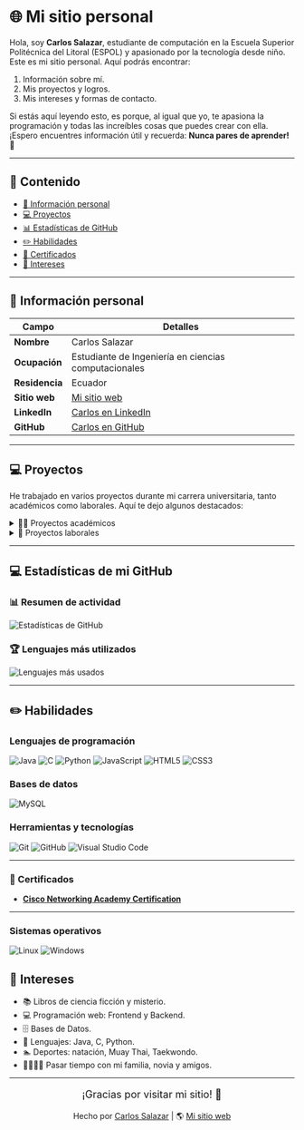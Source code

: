 # 🌐 Mi sitio personal

Hola, soy **Carlos Salazar**, estudiante de computación en la Escuela Superior Politécnica del Litoral (ESPOL) y apasionado por la tecnología desde niño. Este es mi sitio personal. Aquí podrás encontrar:

1. Información sobre mí.  
2. Mis proyectos y logros.  
3. Mis intereses y formas de contacto.  

Si estás aquí leyendo esto, es porque, al igual que yo, te apasiona la programación y todas las increíbles cosas que puedes crear con ella. ¡Espero encuentres información útil y recuerda: **Nunca pares de aprender!** 🚀  

---

## 📑 Contenido  
- [👤 Información personal](#-información-personal)  
- [💻 Proyectos](#-proyectos)
- [📊 Estadísticas de GitHub](#-estadísticas-de-mi-github) 
- [✏️ Habilidades](#%EF%B8%8F-habilidades)  
- [📜 Certificados](#-certificados)  
- [🎯 Intereses](#-intereses)  

---

## 👤 Información personal  

| **Campo**            | **Detalles**                  |
|-----------------------|-------------------------------|
| **Nombre**            | Carlos Salazar               |
| **Ocupación**         | Estudiante de Ingeniería en ciencias computacionales     |
| **Residencia**        | Ecuador                      |
| **Sitio web**         | [Mi sitio web](https://carlossv03.github.io/curriculum/)            |
| **LinkedIn**          | [Carlos en LinkedIn](https://ec.linkedin.com/in/carlos-adri%C3%A1n-salazar-valverde-5868a7221) |
| **GitHub**            | [Carlos en GitHub](https://github.com/Carlossv03) |

---

## 💻 Proyectos  

He trabajado en varios proyectos durante mi carrera universitaria, tanto académicos como laborales. Aquí te dejo algunos destacados:  

<details>
<summary>👨‍🎓 Proyectos académicos</summary>

- **Programación Orientada a Objetos:**  
  Desarrollo de aplicaciones en Java para gestionar inventarios.  

- **Estructura de Datos:**  
  Implementación de árboles binarios para análisis de datos.  

- **Base de Datos:**  
  Diseño e implementación de un sistema de registro para una biblioteca.  

- **Matemáticas Discretas:**  
  Desarrollo de un algoritmo de grafos para la optimización de rutas.

</details>

<details>
<summary>💼 Proyectos laborales</summary>

- **Aplicaciones laborales varias**  
  Desarrollo de aplicación para pc en java para una clínica, bases de datos para manejar transacciones bancarias, juegos y ¡mucho más!  

- **Aplicación web y movil para la fundación ASPYEcuador**  
  Desarrollo y mantenimiento de la aplicación web y movil para la fundación ASPYEcuador para la gestión de citas por parte de clientes y administrativos.  

</details>

---

## 💻 Estadísticas de mi GitHub

### 📊 Resumen de actividad
![Estadísticas de GitHub](https://github-readme-stats.vercel.app/api?username=Carlossv03&show_icons=true&theme=radical)

### 🏆 Lenguajes más utilizados
![Lenguajes más usados](https://github-readme-stats.vercel.app/api/top-langs/?username=Carlossv03&layout=compact&theme=radical)  

---

## ✏️ Habilidades

### Lenguajes de programación
![Java](https://img.shields.io/badge/Java-%23ED8B00.svg?style=for-the-badge&logo=java&logoColor=white)
![C](https://img.shields.io/badge/C-%2300599C.svg?style=for-the-badge&logo=c&logoColor=white)
![Python](https://img.shields.io/badge/Python-%2314354C.svg?style=for-the-badge&logo=python&logoColor=white)
![JavaScript](https://img.shields.io/badge/JavaScript-%23F7DF1E.svg?style=for-the-badge&logo=javascript&logoColor=black)
![HTML5](https://img.shields.io/badge/HTML5-%23E34F26.svg?style=for-the-badge&logo=html5&logoColor=white)
![CSS3](https://img.shields.io/badge/CSS3-%231572B6.svg?style=for-the-badge&logo=css3&logoColor=white)


### Bases de datos
![MySQL](https://img.shields.io/badge/MySQL-%2300f.svg?style=for-the-badge&logo=mysql&logoColor=white)


### Herramientas y tecnologías
![Git](https://img.shields.io/badge/Git-%23F05033.svg?style=for-the-badge&logo=git&logoColor=white)
![GitHub](https://img.shields.io/badge/GitHub-%23181717.svg?style=for-the-badge&logo=github&logoColor=white)
![Visual Studio Code](https://img.shields.io/badge/VS%20Code-%23007ACC.svg?style=for-the-badge&logo=visual-studio-code&logoColor=white)


---
### 📜 Certificados
- **[Cisco Networking Academy Certification](https://www.credly.com/badges/bec03857-f55b-4ce3-b98f-20550c079c84)** 
--- 

### Sistemas operativos
![Linux](https://img.shields.io/badge/Linux-%23FCC624.svg?style=for-the-badge&logo=linux&logoColor=black)
![Windows](https://img.shields.io/badge/Windows-%230078D6.svg?style=for-the-badge&logo=windows&logoColor=white)


## 🎯 Intereses  

- 📚 Libros de ciencia ficción y misterio.  
- 💻 Programación web: Frontend y Backend.  
- 🗄️ Bases de Datos.  
- 📜 Lenguajes: Java, C, Python.  
- 🏊 Deportes: natación, Muay Thai, Taekwondo.  
- 👨‍👩‍👧‍👦 Pasar tiempo con mi familia, novia y amigos.  

---

<p style="text-align:center; font-size:18px;">¡Gracias por visitar mi sitio! 🌟</p>

<p align="center">
Hecho por <a href="#">Carlos Salazar</a> | 🌎 <a href="https://carlossv03.github.io/curriculum/">Mi sitio web</a>
</p>